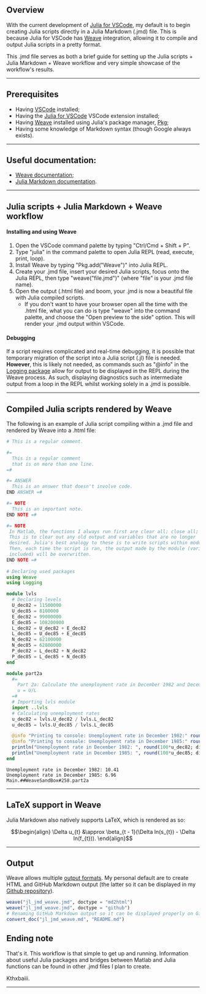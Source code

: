


## Overview
With the current development of [Julia for VSCode](https://www.julia-vscode.org/), my default is to begin creating Julia scripts directly in a Julia Markdown (.jmd) file. This is because Julia for VSCode has
[Weave](https://github.com/JunoLab/Weave.jl) integration, allowing it to compile and output Julia scripts in a pretty format.

This .jmd file serves as both a brief guide for setting up the Julia scripts + Julia Markdown + Weave workflow and very simple showcase of the workflow's results.

---

## Prerequisites
* Having [VSCode](https://code.visualstudio.com/) installed;
* Having the [Julia for VSCode](https://www.julia-vscode.org/) VSCode extension installed;
* Having [Weave](https://github.com/JunoLab/Weave.jl) installed using Julia's package manager, [Pkg](https://github.com/JuliaLang/Pkg.jl);
* Having some knowledge of Markdown syntax (though Google always exists).

---

## Useful documentation:
* [Weave documentation](http://weavejl.mpastell.com/stable/usage/);
* [Julia Markdown documentation](https://docs.julialang.org/en/v1/stdlib/Markdown/).

---

## Julia scripts + Julia Markdown + Weave workflow
#### Installing and using Weave
1. Open the VSCode command palette by typing "Ctrl/Cmd + Shift + P".
2. Type "julia" in the command palette to open Julia REPL (read, execute, print, loop).
3. Install Weave by typing "Pkg.add("Weave")" into Julia REPL.
4. Create your .jmd file, insert your desired Julia scripts, focus onto the Julia REPL, then type "weave("file.jmd")" (where "file" is your .jmd file name).
5. Open the output (.html file) and boom, your .jmd is now a beautiful file with Julia compiled scripts.
    * If you don't want to have your browser open all the time with the .html file, what you can do is type "weave" into the command palette, and choose the "Open preview to the side" option. This will render your .jmd output within VSCode.

#### Debugging
If a script requires complicated and real-time debugging, it is possible that temporary migration of the script into a Julia script (.jl) file is needed. **However**, this is likely not needed, as commands such as "@info" in the
[Logging package](https://docs.julialang.org/en/v1/stdlib/Logging/) allow for output to be displayed in the REPL during the Weave process. As such, displaying diagnostics such as intermediate output from a loop in the REPL whilst working solely in a .jmd is possible.

---

## Compiled Julia scripts rendered by Weave
The following is an example of Julia script compiling within a .jmd file and rendered by Weave into a .html file:

```julia
# This is a regular comment.

#=
  This is a regular comment
  that is on more than one line.
=#

#= ANSWER
  This is an answer that doesn't involve code.
END ANSWER =#

#= NOTE
  This is an important note.
END NOTE =#

#= NOTE
 In Matlab, the functions I always run first are clear all; close all; clc.
 This is to clear out any old output and variables that are no longer
 desired. Julia's best analogy to these is to write scripts within modules.
 Then, each time the script is ran, the output made by the module (variables
 included) will be overwritten.
END NOTE =#
  
# Declaring used packages
using Weave
using Logging

module lvls
  # Declaring levels
  U_dec82 = 11500000
  U_dec85 = 8100000
  E_dec82 = 99000000
  E_dec85 = 108200000
  L_dec82 = U_dec82 + E_dec82
  L_dec85 = U_dec85 + E_dec85
  N_dec82 = 62100000
  N_dec85 = 62800000
  P_dec82 = L_dec82 + N_dec82
  P_dec85 = L_dec85 + N_dec85
end

module part2a
  #=
    Part 2a: Calculate the unemployment rate in December 1982 and December 1985.
    u = U/L
  =#
  # Importing lvls module
  import ..lvls
  # Calculating unemployment rates
  u_dec82 = lvls.U_dec82 / lvls.L_dec82
  u_dec85 = lvls.U_dec85 / lvls.L_dec85

  @info "Printing to console: Unemployment rate in December 1982:" round(100*u_dec82; digits = 2)
  @info "Printing to console: Unemployment rate in December 1985:" round(100*u_dec85; digits = 2)
  println("Unemployment rate in December 1982: ", round(100*u_dec82; digits = 2))
  println("Unemployment rate in December 1985: ", round(100*u_dec85; digits = 2))
end
```

```
Unemployment rate in December 1982: 10.41
Unemployment rate in December 1985: 6.96
Main.##WeaveSandBox#258.part2a
```





---

## LaTeX support in Weave
Julia Markdown also natively supports LaTeX, which is rendered as so:

```math
\begin{align}
  \Delta u_{t} &\approx \beta_{t - 1}(\Delta ln(s_{t}) - \Delta ln(f_{t})).
\end{align}
```

---

## Output
Weave allows multiple [output formats](http://weavejl.mpastell.com/stable/usage/#Supported-Output-Formats). My personal default are to create HTML and GitHub Markdown output (the latter so it can be displayed in my
[Github repository](https://github.com/PaulTran47/julia-resources)).

```julia
weave("jl_jmd_weave.jmd", doctype = "md2html")
weave("jl_jmd_weave.jmd", doctype = "github")
# Renaming GitHub Markdown output so it can be displayed properly on GitHub.
convert_doc("jl_jmd_weave.md", "README.md")
```



## Ending note
That's it. This workflow is that simple to get up and running. Information about useful Julia packages and bridges between Matlab and Julia functions can be found in other .jmd files I plan to create.

Kthxbaiii.

---